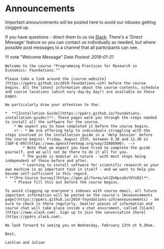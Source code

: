 # Announcements

Important announcements will be posted here to avoid our inboxes getting clogged up.

If you have questions - direct them to us via [Slack](https://pp4rs.slack.com). There's a 'Direct Message' feature so you can contact us individually as needed, but where possible post messages to a channel that all participants can see.

!!! note "Welcome Message"
    *Date Posted: 2019-01-21*

    Welcome to the course "Programming Practices for Research in Economics: Foundations.""

    Please take a look around the [course website](https://pp4rs.github.io/2019-foundations-uzh) before the course begins. All the latest information about the course contents, schedule and course locations (which vary day-by day!) are available on these pages.

    We particularly draw your attention to the:

    *  **[Installation Guide](https://pp4rs.github.io/foundations-installation-guide/)**. These pages walk you through the steps needed to install all the software for the course.
        * We expect you to have completed it before the course begins.
        <!-- * We are offering help to individuals struggling with the steps involved in the installation guide in a 'Help Session' before the course begins: Friday, August 25th, between 9.30 and 12.30 in [SOF-E-09](https://www.openstreetmap.org/way/33806996). -->
            * Note that we expect you have tried to complete the guide yourself, and we will not be there to do it all for you.
            * The guide is modular in nature - with most steps being independent of those before and after.
            * Learning to install software for scientific research on your own machine is an important task in itself - and we want to help you become self-sufficient in this regard.
    * **[Pre-Course Survey](https://goo.gl/forms/wtJZnHpzsDsYUYsR2)**.
        * Please fill this out before the course begins.

    To avoid clogging up everyone's inboxes with course email, all future important information will be posted on the course's [Announcements page](https://pp4rs.github.io/2019-foundations-uzh/announcements) - be sure to check in there regularly. Smaller pieces of information and course chat will take place inside a chat enviroment, called [Slack](https://www.slack.com). Sign up to join the conversation [here](https://pp4rs.slack.com).

    We look forward to seeing you on Wednesday, February 13th at 9.30am.

    Best,

    Lachlan and Julian



<!-- HERE IS AN EXAMPLE NOTE BOX -->
<!-- !!! note "YOUR NOTE NAME"
    *Date Posted: YOUR DATE*
    YOUR TEXT -->
